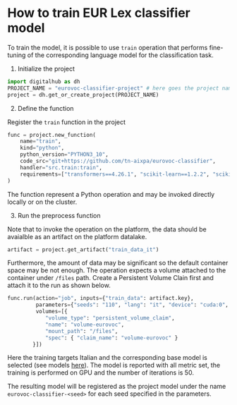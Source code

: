 # How to train EUR Lex classifier model

To train the model, it is possible to use ``train`` operation that performs fine-tuning of the corresponding language model
for the classification task. 

1. Initialize the project

```python
import digitalhub as dh
PROJECT_NAME = "eurovoc-classifier-project" # here goes the project name that you are creating on the platform
project = dh.get_or_create_project(PROJECT_NAME)
```

2. Define the function

Register the ``train`` function in the project

```python
func = project.new_function(
    name="train", 
    kind="python", 
    python_version="PYTHON3_10", 
    code_src="git+https://github.com/tn-aixpa/eurovoc-classifier", 
    handler="src.train:train",
    requirements=["transformers==4.26.1", "scikit-learn==1.2.2", "scikit-multilearn==0.2.0", "numpy==1.23.4", "lsg-converter==0.0.5", "sentence-transformers==2.2.2", "fastapi==0.95.2", "uvicorn==0.22.0", "python-dotenv==1.0.0", "compress_fasttext==0.1.3", "scipy==1.10.0", "nltk==3.8.1", "gensim==4.3.0", "ufal.udpipe==1.3.0.1", "pyyaml==6.0", "stop-words==2018.7.23", "spacy==3.5.1", "PageRange==0.4"]
)
```
The function represent a Python operation and may be invoked directly locally or on the cluster.

3. Run the preprocess function

Note that to invoke the operation on the platform, the data should be avaialble as an artifact on the platform datalake.

```python
artifact = project.get_artifact("train_data_it")
```

Furthermore, the amount of data may be significant so the default container space may be not enough. The operation expects a volume
attached to the container under ``/files`` path. Create a Persistent Volume Clain first and attach it to the run as shown below.


```python
func.run(action="job", inputs={"train_data": artifact.key}, 
         parameters={"seeds": "110", "lang": "it", "device": "cuda:0", "epochs": 50, "full_metrics": True},
         volumes=[{ 
            "volume_type": "persistent_volume_claim", 
            "name": "volume-eurovoc", 
            "mount_path": "/files", 
            "spec": { "claim_name": "volume-eurovoc" }
        }])
```

Here the training targets Italian and the corresponding base model is selected (see models [here](../../src/config/models.yml)). The model is reported with all metric set, the training is performed on GPU and the number of iterations is 50.

The resulting model will be registered as the project model under the name ``eurovoc-classifier-<seed>`` for each seed specified in the parameters.
